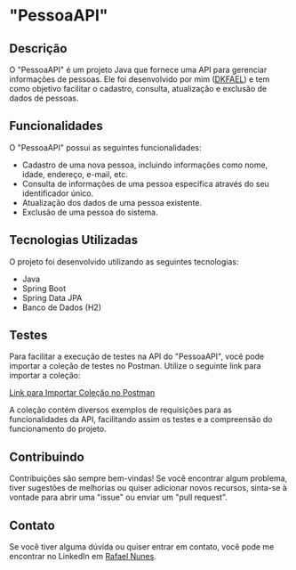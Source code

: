   
# "PessoaAPI"

## Descrição

O "PessoaAPI" é um projeto Java que fornece uma API para gerenciar informações de pessoas. Ele foi desenvolvido por mim ([DKFAEL](https://github.com/DKFAEL)) e tem como objetivo facilitar o cadastro, consulta, atualização e exclusão de dados de pessoas.

## Funcionalidades

O "PessoaAPI" possui as seguintes funcionalidades:

- Cadastro de uma nova pessoa, incluindo informações como nome, idade, endereço, e-mail, etc.
- Consulta de informações de uma pessoa específica através do seu identificador único.
- Atualização dos dados de uma pessoa existente.
- Exclusão de uma pessoa do sistema.

## Tecnologias Utilizadas

O projeto foi desenvolvido utilizando as seguintes tecnologias:

- Java
- Spring Boot
- Spring Data JPA
- Banco de Dados (H2)

## Testes

Para facilitar a execução de testes na API do "PessoaAPI", você pode importar a coleção de testes no Postman. Utilize o seguinte link para importar a coleção:

[Link para Importar Coleção no Postman](https://api.postman.com/collections/24163924-9ed814b3-2c40-436b-a669-9e5b427e146f?access_key=PMAT-01GXBGYKA6ZKMF5YHTFN2VD19B)

A coleção contém diversos exemplos de requisições para as funcionalidades da API, facilitando assim os testes e a compreensão do funcionamento do projeto.

## Contribuindo

Contribuições são sempre bem-vindas! Se você encontrar algum problema, tiver sugestões de melhorias ou quiser adicionar novos recursos, sinta-se à vontade para abrir uma "issue" ou enviar um "pull request".


## Contato

Se você tiver alguma dúvida ou quiser entrar em contato, você pode me encontrar no LinkedIn em [Rafael Nunes](https://www.linkedin.com/in/rafael-nunes-a7854a250/).
 
 
 



